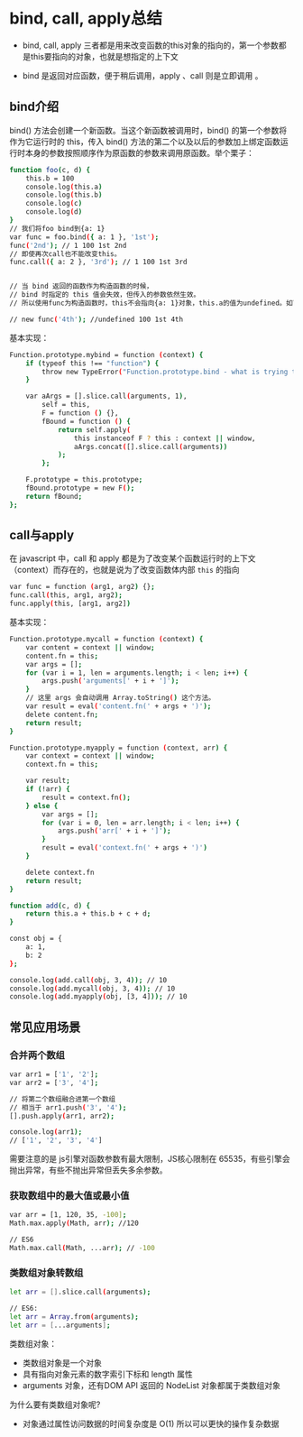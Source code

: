 # bind, call, apply总结

* bind, call, apply 三者都是用来改变函数的this对象的指向的，第一个参数都是this要指向的对象，也就是想指定的上下文

* bind 是返回对应函数，便于稍后调用，apply 、call 则是立即调用 。

## bind介绍

bind() 方法会创建一个新函数。当这个新函数被调用时，bind() 的第一个参数将作为它运行时的 this，传入 bind() 方法的第二个以及以后的参数加上绑定函数运行时本身的参数按照顺序作为原函数的参数来调用原函数。举个栗子：

```bash
function foo(c, d) {
    this.b = 100
    console.log(this.a)
    console.log(this.b)
    console.log(c)
    console.log(d)
}
// 我们将foo bind到{a: 1}
var func = foo.bind({ a: 1 }, '1st');
func('2nd'); // 1 100 1st 2nd
// 即使再次call也不能改变this。
func.call({ a: 2 }, '3rd'); // 1 100 1st 3rd


// 当 bind 返回的函数作为构造函数的时候，
// bind 时指定的 this 值会失效，但传入的参数依然生效。
// 所以使用func为构造函数时，this不会指向{a: 1}对象，this.a的值为undefined。如下

// new func('4th'); //undefined 100 1st 4th

```

基本实现：

```bash
Function.prototype.mybind = function (context) {
    if (typeof this !== "function") {
        throw new TypeError("Function.prototype.bind - what is trying to be bound is not callable");
    }

    var aArgs = [].slice.call(arguments, 1),
        self = this,
        F = function () {},
        fBound = function () {
            return self.apply(
                this instanceof F ? this : context || window,
                aArgs.concat([].slice.call(arguments))
            );
        };

    F.prototype = this.prototype;
    fBound.prototype = new F();
    return fBound;
};
```

## call与apply

在 javascript 中，call 和 apply 都是为了改变某个函数运行时的上下文（context）而存在的，也就是说为了改变函数体内部 `this` 的指向

```bash
var func = function (arg1, arg2) {};
func.call(this, arg1, arg2);
func.apply(this, [arg1, arg2])

```

基本实现：

```bash
Function.prototype.mycall = function (context) {
    var content = context || window;
    content.fn = this;
    var args = [];
    for (var i = 1, len = arguments.length; i < len; i++) {
        args.push('arguments[' + i + ']');
    }
    // 这里 args 会自动调用 Array.toString() 这个方法。
    var result = eval('content.fn(' + args + ')');
    delete content.fn;
    return result;
}

Function.prototype.myapply = function (context, arr) {
    var context = context || window;
    context.fn = this;

    var result;
    if (!arr) {
        result = context.fn();
    } else {
        var args = [];
        for (var i = 0, len = arr.length; i < len; i++) {
            args.push('arr[' + i + ']');
        }
        result = eval('context.fn(' + args + ')')
    }

    delete context.fn
    return result;
}

function add(c, d) {
    return this.a + this.b + c + d;
}

const obj = {
    a: 1,
    b: 2
};

console.log(add.call(obj, 3, 4)); // 10
console.log(add.mycall(obj, 3, 4)); // 10
console.log(add.myapply(obj, [3, 4])); // 10
```

## 常见应用场景

### 合并两个数组

```bash
var arr1 = ['1', '2'];
var arr2 = ['3', '4'];

// 将第二个数组融合进第一个数组
// 相当于 arr1.push('3', '4');
[].push.apply(arr1, arr2);

console.log(arr1);
// ['1', '2', '3', '4']
```

需要注意的是 js引擎对函数参数有最大限制，JS核心限制在 65535，有些引擎会抛出异常，有些不抛出异常但丢失多余参数。

### 获取数组中的最大值或最小值

```bash
var arr = [1, 120, 35, -100];
Math.max.apply(Math, arr); //120

// ES6
Math.max.call(Math, ...arr); // -100
```

### 类数组对象转数组

```bash
let arr = [].slice.call(arguments);

// ES6:
let arr = Array.from(arguments);
let arr = [...arguments];
```

类数组对象：

* 类数组对象是一个对象
* 具有指向对象元素的数字索引下标和 length 属性
* arguments 对象，还有DOM API 返回的 NodeList 对象都属于类数组对象

为什么要有类数组对象呢?

* 对象通过属性访问数据的时间复杂度是 O(1) 所以可以更快的操作复杂数据